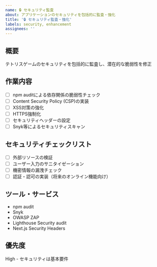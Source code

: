 ```yaml
---
name: 🔒 セキュリティ監査
about: アプリケーションのセキュリティを包括的に監査・強化
title: '🔒 セキュリティ監査・強化'
labels: security, enhancement
assignees: ''
---
```


## 概要

テトリスゲームのセキュリティを包括的に監査し、潜在的な脆弱性を修正

## 作業内容

- [ ] npm auditによる依存関係の脆弱性チェック
- [ ] Content Security Policy (CSP)の実装
- [ ] XSS対策の強化
- [ ] HTTPS強制化
- [ ] セキュリティヘッダーの設定
- [ ] Snyk等によるセキュリティスキャン

## セキュリティチェックリスト

- [ ] 外部リソースの検証
- [ ] ユーザー入力のサニタイゼーション
- [ ] 機密情報の漏洩チェック
- [ ] 認証・認可の実装（将来のオンライン機能向け）

## ツール・サービス

- npm audit
- Snyk
- OWASP ZAP
- Lighthouse Security audit
- Next.js Security Headers

## 優先度

High - セキュリティは基本要件
